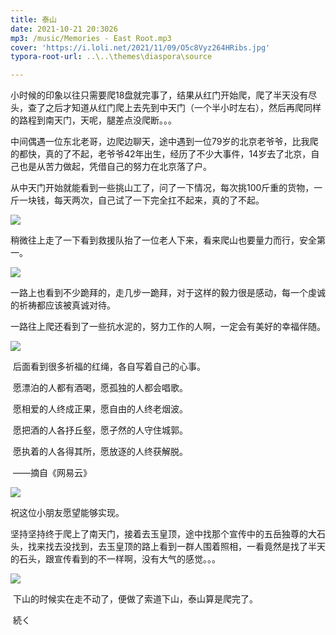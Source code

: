 ```yaml
---
title: 泰山
date: 2021-10-21 20:3026
mp3: /music/Memories - East Root.mp3
cover: 'https://i.loli.net/2021/11/09/O5c8Vyz264HRibs.jpg'
typora-root-url: ..\..\themes\diaspora\source

---
```


​	小时候的印象以往只需要爬18盘就完事了，结果从红门开始爬，爬了半天没有尽头，查了之后才知道从红门爬上去先到中天门（一个半小时左右），然后再爬同样的路程到南天门，天呢，腿差点没爬断。。。

​	中间偶遇一位东北老哥，边爬边聊天，途中遇到一位79岁的北京老爷爷，比我爬的都快，真的了不起，老爷爷42年出生，经历了不少大事件，14岁去了北京，自己也是从苦力做起，凭借自己的努力在北京落了户。

​	从中天门开始就能看到一些挑山工了，问了一下情况，每次挑100斤重的货物，一斤一块钱，每天两次，自己试了一下完全扛不起来，真的了不起。

<img src="https://i.loli.net/2021/11/08/kBNMb2wV8tSePiJ.jpg"></img>

​	稍微往上走了一下看到救援队抬了一位老人下来，看来爬山也要量力而行，安全第一。

<img src="https://i.loli.net/2021/11/08/q1cRbFdKWCDtuAE.jpg"></img>

​	一路上也看到不少跪拜的，走几步一跪拜，对于这样的毅力很是感动，每一个虔诚的祈祷都应该被真诚对待。

​	一路往上爬还看到了一些抗水泥的，努力工作的人啊，一定会有美好的幸福伴随。

<img src="https://i.loli.net/2021/11/08/RJlLUvC12ODB45I.jpg"></img>

​	后面看到很多祈福的红绳，各自写着自己的心事。

​	愿漂泊的人都有酒喝，愿孤独的人都会唱歌。

​	愿相爱的人终成正果，愿自由的人终老烟波。

​	愿把酒的人各抒丘壑，愿孑然的人守住城郭。

​	愿执着的人各得其所，愿放逐的人终获解脱。

​																		——摘自《网易云》

<img src="https://i.loli.net/2021/11/09/O5c8Vyz264HRibs.jpg"></img>

祝这位小朋友愿望能够实现。

​	坚持坚持终于爬上了南天门，接着去玉皇顶，途中找那个宣传中的五岳独尊的大石头，找来找去没找到，去玉皇顶的路上看到一群人围着照相，一看竟然是找了半天的石头，跟宣传看到的不一样啊，没有大气的感觉。。。

<img src="https://i.loli.net/2021/11/08/b8k3aAZYUvxDSC1.jpg"></img>

​	下山的时候实在走不动了，便做了索道下山，泰山算是爬完了。

​	続く